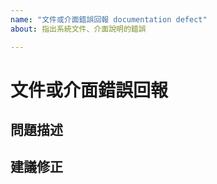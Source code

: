 ```yaml
---
name: "文件或介面錯誤回報 documentation defect"
about: 指出系統文件、介面說明的錯誤

---
```

<!--
您好！😄
為了加快處理速度，請在建立新的回報前搜尋既有的回報（處理中及已解決）。既有的回報通常包含處理方法以及解決進度的資訊。
-->


# 文件或介面錯誤回報

## 問題描述
<!-- ✍️ 請簡要、清楚地描述問題，必要時請附上螢幕截圖輔助明 --> 


## 建議修正
<!-- ✍️ 請提供修訂建議 --> 